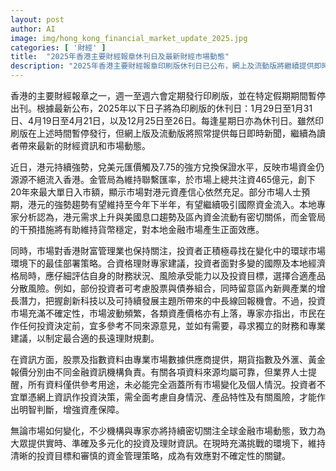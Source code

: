 ```yaml
---
layout: post
author: AI
image: img/hong_kong_financial_market_update_2025.jpg
categories: [ '財經' ]
title:  "2025年香港主要財經報章休刊日及最新財經市場動態"
description: "2025年香港主要財經報章印刷版休刊日已公布，網上及流動版將繼續提供即時新聞。港元近期觸及強方兌換保證水平，金管局大規模入市反映市場信心。專家分析，港元需求與美國息口及區內資金流動相關，預期強勢延續並吸引國際資金。同時，理財專家建議投資者評估自身狀況及多元部署以應對市場波動。各類市場數據來自專業機構，僅供參考，宜謹慎作出投資決策，並持續關注市場變化與專業建議。"
---
```

香港的主要財經報章之一，週一至週六會定期發行印刷版，並在特定假期期間暫停出刊。根據最新公布，2025年以下日子將為印刷版的休刊日：1月29日至1月31日、4月19日至4月21日，以及12月25日至26日。每逢星期日亦為休刊日。雖然印刷版在上述時間暫停發行，但網上版及流動版將照常提供每日即時新聞，繼續為讀者帶來最新的財經資訊和市場動態。

近日，港元持續強勢，兌美元匯價觸及7.75的強方兌換保證水平，反映市場資金仍源源不絕流入香港。金管局為維持聯繫匯率，於市場上總共注資465億元，創下20年來最大單日入市額，顯示市場對港元資產信心依然充足。部分市場人士預期，港元的強勢趨勢有望維持至今年下半年，有望繼續吸引國際資金流入。本地專家分析認為，港元需求上升與美國息口趨勢及區內資金流動有密切關係，而金管局的干預措施將有助維持貨幣穩定，對本地金融市場產生正面效應。

同時，市場對香港財富管理業也保持關注，投資者正積極尋找在變化中的環球市場環境下的最佳部署策略。合資格理財專家建議，投資者面對多變的國際及本地經濟格局時，應仔細評估自身的財務狀況、風險承受能力以及投資目標，選擇合適產品分散風險。例如，部份投資者可考慮股票與債券組合，同時留意區內新興產業的增長潛力，把握創新科技以及可持續發展主題所帶來的中長線回報機會。不過，投資市場充滿不確定性，市場波動頻繁，各類資產價格亦有上落，專家亦指出，市民在作任何投資決定前，宜多參考不同來源意見，並如有需要，尋求獨立的財務和專業建議，以制定最合適的長遠理財規劃。

在資訊方面，股票及指數資料由專業市場數據供應商提供，期貨指數及外滙、黃金報價分別由不同金融資訊機構負責。有關各項資料來源均屬可靠，但業界人士提醒，所有資料僅供參考用途，未必能完全涵蓋所有市場變化及個人情況。投資者不宜單憑網上資訊作投資決策，需全面考慮自身情況、產品特性及有關風險，才能作出明智判斷，增強資產保障。

無論市場如何變化，不少機構與專家亦將持續密切關注全球金融市場動態，致力為大眾提供實時、準確及多元化的投資及理財資訊。在現時充滿挑戰的環境下，維持清晰的投資目標和審慎的資金管理策略，成為有效應對不確定性的關鍵。
